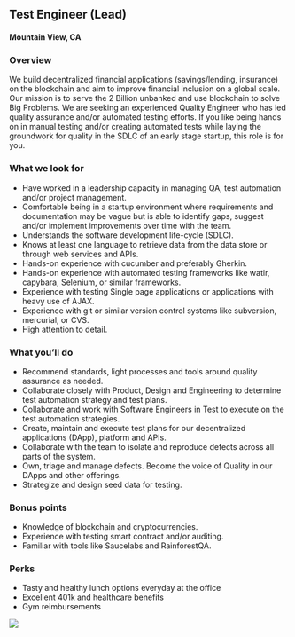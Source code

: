 ## Test Engineer (Lead)
#### Mountain View, CA

### Overview
We build decentralized financial applications (savings/lending, insurance) on the blockchain and aim to improve financial inclusion on a global scale. Our mission is to serve the 2 Billion unbanked and use blockchain to solve Big Problems. 
We are seeking an experienced Quality Engineer who has led quality assurance and/or automated testing efforts. If you like being hands on in manual testing and/or creating automated tests while laying the groundwork for quality in the SDLC of an early stage startup, this role is for you.

### What we look for
+	Have worked in a leadership capacity in managing QA, test automation and/or project management.
+	Comfortable being in a startup environment where requirements and documentation may be vague but is able to identify gaps, suggest and/or implement improvements over time with the team.
+	Understands the software development life-cycle (SDLC).
+	Knows at least one language to retrieve data from the data store or through web services and APIs.
+	Hands-on experience with cucumber and preferably Gherkin.
+	Hands-on experience with automated testing frameworks like watir, capybara, Selenium, or similar frameworks.
+	Experience with testing Single page applications or applications with heavy use of AJAX.
+	Experience with git or similar version control systems like subversion, mercurial, or CVS.
+	High attention to detail.

### What you’ll do
+	Recommend standards, light processes and tools around quality assurance as needed.
+	Collaborate closely with Product, Design and Engineering to determine test automation strategy and test plans.
+	Collaborate and work with Software Engineers in Test to execute on the test automation strategies.
+	Create, maintain and execute test plans for our decentralized applications (DApp), platform and APIs.
+	Collaborate with the team to isolate and reproduce defects across all parts of the system.
+	Own, triage and manage defects. Become the voice of Quality in our DApps and other offerings.
+	Strategize and design seed data for testing.

### Bonus points
+	Knowledge of blockchain and cryptocurrencies.
+	Experience with testing smart contract and/or auditing.
+	Familiar with tools like Saucelabs and RainforestQA.

### Perks
+	Tasty and healthy lunch options everyday at the office
+	Excellent 401k and healthcare benefits
+	Gym reimbursements


[<img src='https://dabuttonfactory.com/button.png?t=Learn+More&f=Calibri-Bold&ts=24&tc=fff&hp=20&vp=8&c=5&bgt=unicolored&bgc=29aafe'>](https://letsrockit.co/job/v2vucnvzda-test-engineer-lead)
